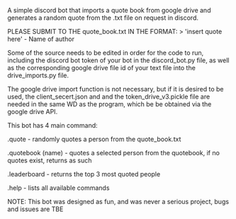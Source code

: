 A simple discord bot that imports a quote book from google drive and generates a random quote from the .txt file on request in discord.

PLEASE SUBMIT TO THE quote_book.txt IN THE FORMAT: > 'insert quote here' - Name of author

Some of the source needs to be edited in order for the code to run, including the discord bot token of your bot in the discord_bot.py file, as well as the corresponding google drive file id of your text file into the drive_imports.py file.

The google drive import function is not necessary, but if it is desired to be used, the client_secert.json and and the token_drive_v3.pickle file are needed in the same WD as the program, which be be obtained via the google drive API.

This bot has 4 main command:

.quote - randomly quotes a person from the quote_book.txt

.quotebook (name) - quotes a selected person from the quotebook, if no quotes exist, returns as such

.leaderboard - returns the top 3 most quoted people

.help - lists all available commands

NOTE: This bot was designed as fun, and was never a serious project, bugs and issues are TBE
